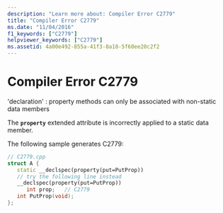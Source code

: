 ```yaml
---
description: "Learn more about: Compiler Error C2779"
title: "Compiler Error C2779"
ms.date: "11/04/2016"
f1_keywords: ["C2779"]
helpviewer_keywords: ["C2779"]
ms.assetid: 4a00e492-855a-41f3-8a18-5f60ee20c2f2
---
```

# Compiler Error C2779

'declaration' : property methods can only be associated with non-static data members

The **`property`** extended attribute is incorrectly applied to a static data member.

The following sample generates C2779:

```cpp
// C2779.cpp
struct A {
   static __declspec(property(put=PutProp))
   // try the following line instead
   __declspec(property(put=PutProp))
      int prop;   // C2779
   int PutProp(void);
};
```

